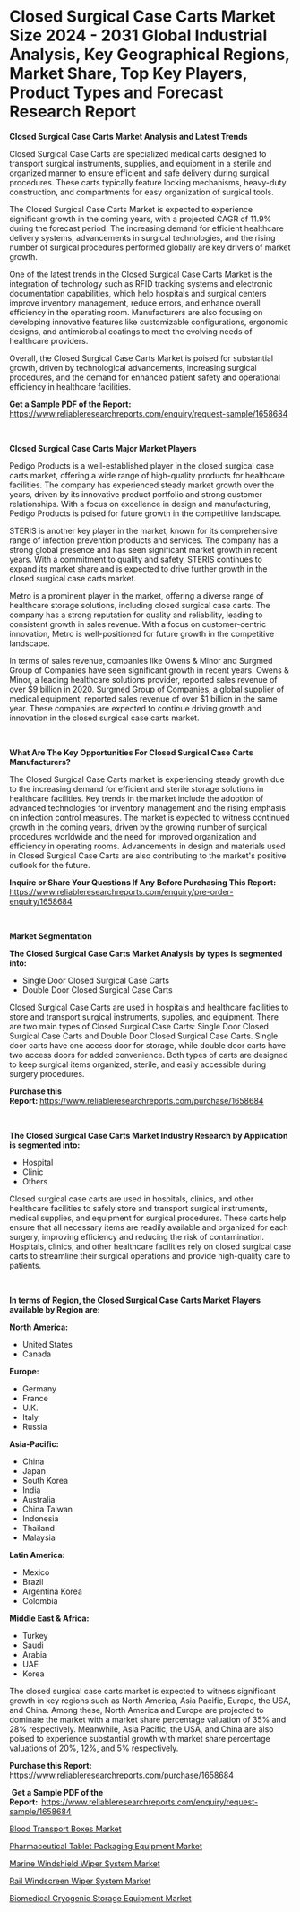 <p><h1>Closed Surgical Case Carts Market Size 2024 - 2031 Global Industrial Analysis, Key Geographical Regions, Market Share, Top Key Players, Product Types and Forecast Research Report</h1></p><p><strong>Closed Surgical Case Carts Market Analysis and Latest Trends</strong></p>
<p><p>Closed Surgical Case Carts are specialized medical carts designed to transport surgical instruments, supplies, and equipment in a sterile and organized manner to ensure efficient and safe delivery during surgical procedures. These carts typically feature locking mechanisms, heavy-duty construction, and compartments for easy organization of surgical tools.</p><p>The Closed Surgical Case Carts Market is expected to experience significant growth in the coming years, with a projected CAGR of 11.9% during the forecast period. The increasing demand for efficient healthcare delivery systems, advancements in surgical technologies, and the rising number of surgical procedures performed globally are key drivers of market growth.</p><p>One of the latest trends in the Closed Surgical Case Carts Market is the integration of technology such as RFID tracking systems and electronic documentation capabilities, which help hospitals and surgical centers improve inventory management, reduce errors, and enhance overall efficiency in the operating room. Manufacturers are also focusing on developing innovative features like customizable configurations, ergonomic designs, and antimicrobial coatings to meet the evolving needs of healthcare providers.</p><p>Overall, the Closed Surgical Case Carts Market is poised for substantial growth, driven by technological advancements, increasing surgical procedures, and the demand for enhanced patient safety and operational efficiency in healthcare facilities.</p></p>
<p><strong>Get a Sample PDF of the Report:&nbsp;</strong> <a href="https://www.reliableresearchreports.com/enquiry/request-sample/1658684">https://www.reliableresearchreports.com/enquiry/request-sample/1658684</a></p>
<p>&nbsp;</p>
<p><strong>Closed Surgical Case Carts Major Market Players</strong></p>
<p><p>Pedigo Products is a well-established player in the closed surgical case carts market, offering a wide range of high-quality products for healthcare facilities. The company has experienced steady market growth over the years, driven by its innovative product portfolio and strong customer relationships. With a focus on excellence in design and manufacturing, Pedigo Products is poised for future growth in the competitive landscape.</p><p>STERIS is another key player in the market, known for its comprehensive range of infection prevention products and services. The company has a strong global presence and has seen significant market growth in recent years. With a commitment to quality and safety, STERIS continues to expand its market share and is expected to drive further growth in the closed surgical case carts market.</p><p>Metro is a prominent player in the market, offering a diverse range of healthcare storage solutions, including closed surgical case carts. The company has a strong reputation for quality and reliability, leading to consistent growth in sales revenue. With a focus on customer-centric innovation, Metro is well-positioned for future growth in the competitive landscape.</p><p>In terms of sales revenue, companies like Owens & Minor and Surgmed Group of Companies have seen significant growth in recent years. Owens & Minor, a leading healthcare solutions provider, reported sales revenue of over $9 billion in 2020. Surgmed Group of Companies, a global supplier of medical equipment, reported sales revenue of over $1 billion in the same year. These companies are expected to continue driving growth and innovation in the closed surgical case carts market.</p></p>
<p>&nbsp;</p>
<p><strong>What Are The Key Opportunities For Closed Surgical Case Carts Manufacturers?</strong></p>
<p><p>The Closed Surgical Case Carts market is experiencing steady growth due to the increasing demand for efficient and sterile storage solutions in healthcare facilities. Key trends in the market include the adoption of advanced technologies for inventory management and the rising emphasis on infection control measures. The market is expected to witness continued growth in the coming years, driven by the growing number of surgical procedures worldwide and the need for improved organization and efficiency in operating rooms. Advancements in design and materials used in Closed Surgical Case Carts are also contributing to the market's positive outlook for the future.</p></p>
<p><strong>Inquire or Share Your Questions If Any Before Purchasing This Report:</strong> <a href="https://www.reliableresearchreports.com/enquiry/pre-order-enquiry/1658684">https://www.reliableresearchreports.com/enquiry/pre-order-enquiry/1658684</a></p>
<p>&nbsp;</p>
<p><strong>Market Segmentation</strong></p>
<p><strong>The Closed Surgical Case Carts Market Analysis by types is segmented into:</strong></p>
<p><ul><li>Single Door Closed Surgical Case Carts</li><li>Double Door Closed Surgical Case Carts</li></ul></p>
<p><p>Closed Surgical Case Carts are used in hospitals and healthcare facilities to store and transport surgical instruments, supplies, and equipment. There are two main types of Closed Surgical Case Carts: Single Door Closed Surgical Case Carts and Double Door Closed Surgical Case Carts. Single door carts have one access door for storage, while double door carts have two access doors for added convenience. Both types of carts are designed to keep surgical items organized, sterile, and easily accessible during surgery procedures.</p></p>
<p><strong>Purchase this Report:&nbsp;</strong><a href="https://www.reliableresearchreports.com/purchase/1658684">https://www.reliableresearchreports.com/purchase/1658684</a></p>
<p>&nbsp;</p>
<p><strong>The Closed Surgical Case Carts Market Industry Research by Application is segmented into:</strong></p>
<p><ul><li>Hospital</li><li>Clinic</li><li>Others</li></ul></p>
<p><p>Closed surgical case carts are used in hospitals, clinics, and other healthcare facilities to safely store and transport surgical instruments, medical supplies, and equipment for surgical procedures. These carts help ensure that all necessary items are readily available and organized for each surgery, improving efficiency and reducing the risk of contamination. Hospitals, clinics, and other healthcare facilities rely on closed surgical case carts to streamline their surgical operations and provide high-quality care to patients.</p></p>
<p>&nbsp;</p>
<p><strong>In terms of Region, the Closed Surgical Case Carts Market Players available by Region are:</strong></p>
<p>
    <p> <strong> North America: </strong>
        <ul>
            <li>United States</li>
            <li>Canada</li>
        </ul>
        </p> 
    <p> <strong> Europe: </strong>
        <ul>
            <li>Germany</li>
            <li>France</li>
            <li>U.K.</li>
            <li>Italy</li>
            <li>Russia</li>
        </ul>
        </p> 
    <p> <strong> Asia-Pacific: </strong>
        <ul>
            <li>China</li>
            <li>Japan</li>
            <li>South Korea</li>
            <li>India</li>
            <li>Australia</li>
            <li>China Taiwan</li>
            <li>Indonesia</li>
            <li>Thailand</li>
            <li>Malaysia</li>
        </ul>
        </p> 
    <p> <strong> Latin America: </strong>
        <ul>
            <li>Mexico</li>
            <li>Brazil</li>
            <li>Argentina Korea</li>
            <li>Colombia</li>
        </ul>
        </p> 
    <p> <strong> Middle East & Africa: </strong>
        <ul>
            <li>Turkey</li>
            <li>Saudi</li>
            <li>Arabia</li>
            <li>UAE</li>
            <li>Korea</li>
        </ul>
    </p>
    </p>
<p><p>The closed surgical case carts market is expected to witness significant growth in key regions such as North America, Asia Pacific, Europe, the USA, and China. Among these, North America and Europe are projected to dominate the market with a market share percentage valuation of 35% and 28% respectively. Meanwhile, Asia Pacific, the USA, and China are also poised to experience substantial growth with market share percentage valuations of 20%, 12%, and 5% respectively.</p></p>
<p><strong>Purchase this Report: </strong><a href="https://www.reliableresearchreports.com/purchase/1658684">https://www.reliableresearchreports.com/purchase/1658684</a></p>
<p>&nbsp;<strong>Get a Sample PDF of the Report:&nbsp;&nbsp;</strong><a href="https://www.reliableresearchreports.com/enquiry/request-sample/1658684">https://www.reliableresearchreports.com/enquiry/request-sample/1658684</a></p>
<p><strong></strong></p>
<p><p><a href="https://medium.com/@trevawisozk_19409/blood-transport-boxes-market-comprehensive-assessment-by-type-application-and-geography-5f8e94b13aba">Blood Transport Boxes Market</a></p><p><a href="https://medium.com/p/3ebc24f1f8cd/edit">Pharmaceutical Tablet Packaging Equipment Market</a></p><p><a href="https://github.com/jsmusil/Market-Research-Report-List-2/blob/main/marine-windshield-wiper-system-market.md">Marine Windshield Wiper System Market</a></p><p><a href="https://github.com/bmorecock/Market-Research-Report-List-2/blob/main/rail-windscreen-wiper-system-market.md">Rail Windscreen Wiper System Market</a></p><p><a href="https://medium.com/p/a9635fb6d03d/edit">Biomedical Cryogenic Storage Equipment Market</a></p></p>